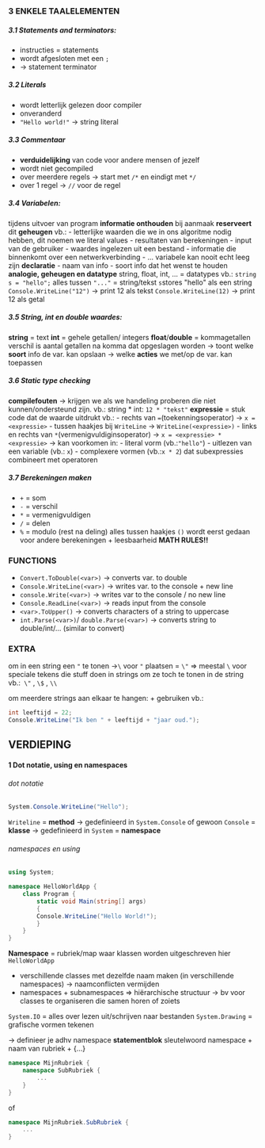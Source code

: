 ### **3 ENKELE TAALELEMENTEN**
##### 3.1 Statements and terminators:
- instructies = statements
- wordt afgesloten met een `;`
 - -> statement terminator

##### 3.2 Literals
- wordt letterlijk gelezen door compiler
- onveranderd
- `"Hello world!"` -> string literal

##### 3.3 Commentaar
- **verduidelijking** van code voor andere mensen of jezelf
- wordt niet gecompiled
- over meerdere regels -> start met `/*` en eindigt met `*/` 
- over 1 regel -> `//` voor de regel

##### 3.4 Variabelen:
tijdens uitvoer van program **informatie onthouden**
bij aanmaak **reserveert** dit **geheugen**
vb.:
	- letterlijke waarden die we in ons algoritme nodig hebben, dit noemen we literal values
	- resultaten van berekeningen
	- input van de gebruiker
	- waardes ingelezen uit een bestand
	- informatie die binnenkomt over een netwerkverbinding
	- ...
variabele kan nooit echt leeg zijn
**declaratie** 
	- naam van info
	- soort info dat het wenst te houden
**analogie, geheugen en datatype** 
	string, float, int, ... = datatypes
	vb.: `string s = "hello";`
		alles tussen `"..."` = string/tekst
		`s`stores "hello" als een string 
	`Console.WriteLine("12")` -> print 12 als tekst
	`Console.WriteLine(12)` -> print 12 als getal

##### 3.5 String, int en double waardes:
**string** = text
**int** = gehele getallen/ integers
**float**/**double** = kommagetallen
	verschil is aantal getallen na komma dat opgeslagen worden
-> toont welke **soort** info de var. kan opslaan
-> welke **acties** we met/op de var. kan toepassen

##### 3.6 Static type checking
**compilefouten** -> krijgen we als we handeling proberen die niet kunnen/ondersteund zijn.
	vb.: string * int: `12 * "tekst"`
**expressie** = stuk code dat de waarde uitdrukt
vb.:
	- rechts van `=`(toekenningsoperator) -> `x = <expressie>`
	- tussen haakjes bij `WriteLine` -> `WriteLine(<expressie>)` 
	- links en rechts van `*`(vermenigvuldiginsoperator) -> `x = <expressie> * <expressie>`
-> kan voorkomen in:
	 - literal vorm (vb.:`"hello"`)
	 - uitlezen van een variable (vb.: `x`)
	 - complexere vormen (vb.:`x * 2`) dat subexpressies combineert met operatoren

##### 3.7 Berekeningen maken
- `+` = som
- `-` = verschil
- `*` = vermenigvuldigen
- `/` = delen
- `%` = modulo (rest na deling) 
alles tussen haakjes `()` wordt eerst gedaan voor andere berekeningen + leesbaarheid
**MATH RULES!!**

### **FUNCTIONS**
- `Convert.ToDouble(<var>)` -> converts var. to double
- `Console.WriteLine(<var>)` -> writes var. to the console + new line
- `console.Write(<var>)` -> writes var to the console / no new line
- `Console.ReadLine(<var>)` -> reads input from the console
- `<var>.ToUpper()` -> converts characters of a string to uppercase
- `int.Parse(<var>)`/ `double.Parse(<var>)` -> converts string to double/int/... (similar to convert)

### **EXTRA**
om in een string een `"` te tonen ->`\` voor `"` plaatsen = `\"`
=> meestal `\` voor speciale tekens die stuff doen in strings om ze toch te tonen in de string
vb.:` \"` , `\$` , `\\`

om meerdere strings aan elkaar te hangen: + gebruiken
vb.:
```c#
int leeftijd = 22;
Console.WriteLine("Ik ben " + leeftijd + "jaar oud.");
```

## **VERDIEPING**
#### 1 Dot notatie, using en namespaces

###### dot notatie
```c# 
System.Console.WriteLine("Hello");
```
`Writeline` = **method**
	-> gedefinieerd in `System.Console` of gewoon `Console` = **klasse**
		-> gedefinieerd in `System` = **namespace**

###### namespaces en using
```C#
using System; 

namespace HelloWorldApp { 
	class Program { 
		static void Main(string[] args) 
		{ 
		Console.WriteLine("Hello World!"); 
		} 
	} 
}
```
**Namespace** = rubriek/map waar klassen worden uitgeschreven
	hier `HelloWorldApp`
- verschillende classes met dezelfde naam maken (in verschillende namespaces)
	-> naamconflicten vermijden
- namespaces + subnamespaces => hiërarchische structuur
	-> bv voor classes te organiseren die samen horen of zoiets

`System.IO` = alles over lezen uit/schrijven naar bestanden
`System.Drawing` =  grafische vormen tekenen

-> definieer je adhv namespace **statementblok**
	sleutelwoord namespace + naam van rubriek + {...}
```C#
namespace MijnRubriek { 
	namespace SubRubriek {
		...
	}
}
```
of
```C#
namespace MijnRubriek.SubRubriek { 
	...
}
```

